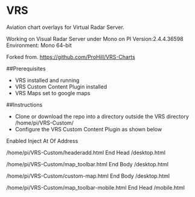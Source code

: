 # VRS
Aviation chart overlays for Virtual Radar Server. 

Working on Visual Radar Server under Mono on PI
Version:2.4.4.36598 Environment: Mono 64-bit


Forked from. https://github.com/ProHill/VRS-Charts


##Prerequisites
- VRS installed and running
- VRS Custom Content Plugin installed
- VRS Maps set to google maps

##Instructions

- Clone or download the repo into a directory outside the VRS directory /home/pi/VRS-Custom/
- Configure the VRS Custom Content Plugin as shown below

Enabled	Inject	At	Of	Address	

/home/pi/VRS-Custom/headeradd.html	    End Head /desktop.html

/home/pi/VRS-Custom/map_toolbar.html	    End Body /desktop.html

/home/pi/VRS-Custom/custom-map.html  	    End Body /desktop.html

/home/pi/VRS-Custom/map_toolbar-mobile.html End Head /mobile.html

